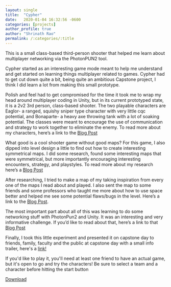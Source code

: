 ```yaml
---
layout: single
title:  "Cypher"
date:   2020-01-04 16:32:56 -0600
categories: [projects] 
author_profile: true
author: "Shrinath Rao"
permalink: /:categories/:title
---
```

This is a small class-based third-person shooter that helped me learn about multiplayer networking via the PhotonPUN2 tool.

Cypher started as an interesting game mode meant to help me understand and get started on learning things multiplayer related to games. Cypher had to get cut down quite a bit, being quite an ambitious Capstone project, I think I did learn a lot from making this small prototype. 

Polish and feel had to get compromised for the time it took me to wrap my head around multiplayer coding in Unity, but in its current prototyped state, it is a 2v2 3rd person, class-based shooter. The two playable characters are Eaglor- a ranged, squishy sniper type character with very little cqc potential, and Bonaparte- a heavy axe throwing tank with a lot of soaking potential. The classes were meant to encourage the use of communication and strategy to work together to eliminate the enemy. To read more about my characters, here’s a link to the <a href="https://shrinathrao97.github.io/blog/WIP-4#">Blog Post</a>

What good is a cool shooter game without good maps? For this game, I also dipped into level design a little to find out how to create interesting symmetrical maps. I did some research, found some interesting maps that were symmetrical, but more importantly encouraging interesting encounters, strategy, and playstyles. To read more about my research here’s a <a href="https://shrinathrao97.github.io/blog/WIP-2">Blog Post</a> 

After researching, I tried to make a map of my taking inspiration from every one of the maps I read about and played. I also sent the map to some friends and some professors who taught me more about how to use space better and helped me see some potential flaws/bugs in the level. Here’s a link to the <a href="https://shrinathrao97.github.io/blog/WIP-3">Blog Post</a>.

The most important part about all of this was learning to do some networking stuff with PhotonPun2 and Unity. It was an interesting and very informative challenge. If you’d like to read about that, here’s a link to that <a href="https://shrinathrao97.github.io/blog/WIP-5">Blog Post</a>

Finally, I took this little experiment and presented it on capstone day to friends, family, faculty and the public at capstone day with a small info trailer, here's a <a href="https://youtu.be/05E04-Kdfa0">link!</a>  

If you'd like to play it, you'll need at least one friend to have an actual game, but it's open to go and try the characters! Be sure to select a team and a character before hitting the start button

<a href="https://drive.google.com/drive/folders/1zri0p-yehAbd7FwBx1jKvEryKQQnQ3iZ?usp=sharing">Download </a>


